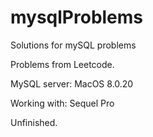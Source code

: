 # mysqlProblems
Solutions for mySQL problems

Problems from Leetcode.

MySQL server: MacOS 8.0.20

Working with: Sequel Pro

Unfinished.
